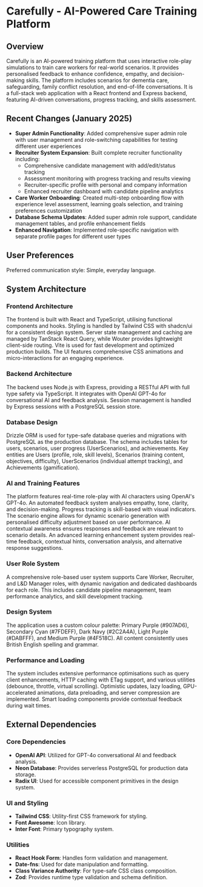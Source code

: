 # Carefully - AI-Powered Care Training Platform

## Overview
Carefully is an AI-powered training platform that uses interactive role-play simulations to train care workers for real-world scenarios. It provides personalised feedback to enhance confidence, empathy, and decision-making skills. The platform includes scenarios for dementia care, safeguarding, family conflict resolution, and end-of-life conversations. It is a full-stack web application with a React frontend and Express backend, featuring AI-driven conversations, progress tracking, and skills assessment.

## Recent Changes (January 2025)
- **Super Admin Functionality**: Added comprehensive super admin role with user management and role-switching capabilities for testing different user experiences
- **Recruiter System Expansion**: Built complete recruiter functionality including:
  - Comprehensive candidate management with add/edit/status tracking
  - Assessment monitoring with progress tracking and results viewing
  - Recruiter-specific profile with personal and company information
  - Enhanced recruiter dashboard with candidate pipeline analytics
- **Care Worker Onboarding**: Created multi-step onboarding flow with experience level assessment, learning goals selection, and training preferences customization
- **Database Schema Updates**: Added super admin role support, candidate management tables, and profile enhancement fields
- **Enhanced Navigation**: Implemented role-specific navigation with separate profile pages for different user types

## User Preferences
Preferred communication style: Simple, everyday language.

## System Architecture

### Frontend Architecture
The frontend is built with React and TypeScript, utilising functional components and hooks. Styling is handled by Tailwind CSS with shadcn/ui for a consistent design system. Server state management and caching are managed by TanStack React Query, while Wouter provides lightweight client-side routing. Vite is used for fast development and optimized production builds. The UI features comprehensive CSS animations and micro-interactions for an engaging experience.

### Backend Architecture
The backend uses Node.js with Express, providing a RESTful API with full type safety via TypeScript. It integrates with OpenAI GPT-4o for conversational AI and feedback analysis. Session management is handled by Express sessions with a PostgreSQL session store.

### Database Design
Drizzle ORM is used for type-safe database queries and migrations with PostgreSQL as the production database. The schema includes tables for users, scenarios, user progress (UserScenarios), and achievements. Key entities are Users (profile, role, skill levels), Scenarios (training content, objectives, difficulty), UserScenarios (individual attempt tracking), and Achievements (gamification).

### AI and Training Features
The platform features real-time role-play with AI characters using OpenAI's GPT-4o. An automated feedback system analyses empathy, tone, clarity, and decision-making. Progress tracking is skill-based with visual indicators. The scenario engine allows for dynamic scenario generation with personalised difficulty adjustment based on user performance. AI contextual awareness ensures responses and feedback are relevant to scenario details. An advanced learning enhancement system provides real-time feedback, contextual hints, conversation analysis, and alternative response suggestions.

### User Role System
A comprehensive role-based user system supports Care Worker, Recruiter, and L&D Manager roles, with dynamic navigation and dedicated dashboards for each role. This includes candidate pipeline management, team performance analytics, and skill development tracking.

### Design System
The application uses a custom colour palette: Primary Purple (#907AD6), Secondary Cyan (#7FDEFF), Dark Navy (#2C2A4A), Light Purple (#DABFFF), and Medium Purple (#4F518C). All content consistently uses British English spelling and grammar.

### Performance and Loading
The system includes extensive performance optimisations such as query client enhancements, HTTP caching with ETag support, and various utilities (debounce, throttle, virtual scrolling). Optimistic updates, lazy loading, GPU-accelerated animations, data preloading, and server compression are implemented. Smart loading components provide contextual feedback during wait times.

## External Dependencies

### Core Dependencies
- **OpenAI API**: Utilized for GPT-4o conversational AI and feedback analysis.
- **Neon Database**: Provides serverless PostgreSQL for production data storage.
- **Radix UI**: Used for accessible component primitives in the design system.

### UI and Styling
- **Tailwind CSS**: Utility-first CSS framework for styling.
- **Font Awesome**: Icon library.
- **Inter Font**: Primary typography system.

### Utilities
- **React Hook Form**: Handles form validation and management.
- **Date-fns**: Used for date manipulation and formatting.
- **Class Variance Authority**: For type-safe CSS class composition.
- **Zod**: Provides runtime type validation and schema definition.